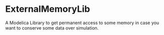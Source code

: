 # ExternalMemoryLib
A Modelica Library to get permanent access to some memory in case you want to conserve some data over simulation.
